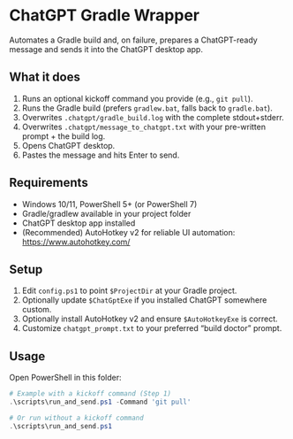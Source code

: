 # ChatGPT Gradle Wrapper

Automates a Gradle build and, on failure, prepares a ChatGPT-ready message and sends it into the ChatGPT desktop app.

## What it does
1. Runs an optional kickoff command you provide (e.g., `git pull`).
2. Runs the Gradle build (prefers `gradlew.bat`, falls back to `gradle.bat`).
3. Overwrites `.chatgpt/gradle_build.log` with the complete stdout+stderr.
4. Overwrites `.chatgpt/message_to_chatgpt.txt` with your pre-written prompt + the build log.
5. Opens ChatGPT desktop.
6. Pastes the message and hits Enter to send.

## Requirements
- Windows 10/11, PowerShell 5+ (or PowerShell 7)
- Gradle/gradlew available in your project folder
- ChatGPT desktop app installed
- (Recommended) AutoHotkey v2 for reliable UI automation: https://www.autohotkey.com/

## Setup
1. Edit `config.ps1` to point `$ProjectDir` at your Gradle project.
2. Optionally update `$ChatGptExe` if you installed ChatGPT somewhere custom.
3. Optionally install AutoHotkey v2 and ensure `$AutoHotkeyExe` is correct.
4. Customize `chatgpt_prompt.txt` to your preferred “build doctor” prompt.

## Usage
Open PowerShell in this folder:

```powershell
# Example with a kickoff command (Step 1)
.\scripts\run_and_send.ps1 -Command 'git pull'

# Or run without a kickoff command
.\scripts\run_and_send.ps1
